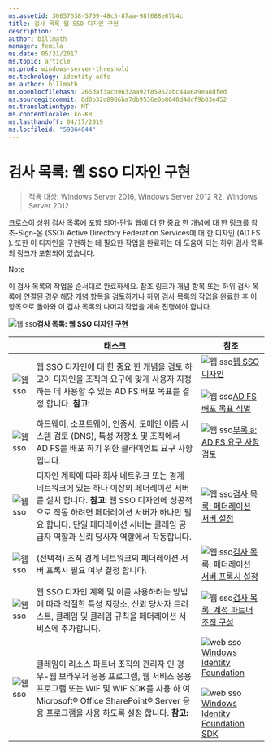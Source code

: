 ```yaml
---
ms.assetid: 30657638-5709-48c5-87aa-98f688e07b4c
title: 검사 목록-웹 SSO 디자인 구현
description: ''
author: billmath
manager: femila
ms.date: 05/31/2017
ms.topic: article
ms.prod: windows-server-threshold
ms.technology: identity-adfs
ms.author: billmath
ms.openlocfilehash: 265daf3acb9632aa92f85962abc44a6a9ea8dfed
ms.sourcegitcommit: 0d0b32c8986ba7db9536e0b8648d4ddf9b03e452
ms.translationtype: MT
ms.contentlocale: ko-KR
ms.lasthandoff: 04/17/2019
ms.locfileid: "59864044"
---
```

# <a name="checklist-implementing-a-web-sso-design"></a>검사 목록: 웹 SSO 디자인 구현

>적용 대상: Windows Server 2016, Windows Server 2012 R2, Windows Server 2012

크로스이 상위 검사 목록에 포함 되어\-단일 웹에 대 한 중요 한 개념에 대 한 링크를 참조\-Sign\-온 \(SSO\) Active Directory Federation Services에 대 한 디자인 \(AD FS \). 또한 이 디자인을 구현하는 데 필요한 작업을 완료하는 데 도움이 되는 하위 검사 목록의 링크가 포함되어 있습니다.  
  
> [!NOTE]  
> 이 검사 목록의 작업을 순서대로 완료하세요. 참조 링크가 개념 항목 또는 하위 검사 목록에 연결된 경우 해당 개념 항목을 검토하거나 하위 검사 목록의 작업을 완료한 후 이 항목으로 돌아와 이 검사 목록의 나머지 작업을 계속 진행해야 합니다.  
  
![웹 sso](media/2b05dce3-938f-4168-9b8f-1f4398cbdb9b.gif)**검사 목록: 웹 SSO 디자인 구현**  
  
||태스크|참조|  
|-|--------|-------------|  
|![웹 sso](media/icon_checkboxo.gif)|웹 SSO 디자인에 대 한 중요 한 개념을 검토 하 고이 디자인을 조직의 요구에 맞게 사용자 지정 하는 데 사용할 수 있는 AD FS 배포 목표를 결정 합니다. **참고:**|![웹 sso](media/faa393df-4856-4431-9eda-4f4e5be72a90.gif)[웹 SSO 디자인](https://technet.microsoft.com/library/dd807033.aspx)<br /><br />![웹 sso](media/faa393df-4856-4431-9eda-4f4e5be72a90.gif)[AD FS 배포 목표 식별](https://technet.microsoft.com/library/dd807053.aspx)|  
|![웹 sso](media/icon_checkboxo.gif)|하드웨어, 소프트웨어, 인증서, 도메인 이름 시스템 검토 \(DNS\), 특성 저장소 및 조직에서 AD FS를 배포 하기 위한 클라이언트 요구 사항입니다.|![웹 sso](media/faa393df-4856-4431-9eda-4f4e5be72a90.gif)[부록 a: AD FS 요구 사항 검토](https://technet.microsoft.com/library/ff678034.aspx)|  
|![웹 sso](media/icon_checkboxo.gif)|디자인 계획에 따라 회사 네트워크 또는 경계 네트워크에 있는 하나 이상의 페더레이션 서버를 설치 합니다. **참고:** 웹 SSO 디자인에 성공적으로 작동 하려면 페더레이션 서버가 하나만 필요 합니다. 단일 페더레이션 서버는 클레임 공급자 역할과 신뢰 당사자 역할에서 작동합니다.|![웹 sso](media/bc6cea1a-1c6c-4124-8c8f-1df5adfe8c88.gif)[검사 목록: 페더레이션 서버 설정](Checklist--Setting-Up-a-Federation-Server.md)|  
|![웹 sso](media/icon_checkboxo.gif)|\(선택적\) 조직 경계 네트워크의 페더레이션 서버 프록시 필요 여부 결정 합니다.|![웹 sso](media/bc6cea1a-1c6c-4124-8c8f-1df5adfe8c88.gif)[검사 목록: 페더레이션 서버 프록시 설정](Checklist--Setting-Up-a-Federation-Server-Proxy.md)|  
|![웹 sso](media/icon_checkboxo.gif)|웹 SSO 디자인 계획 및 이를 사용하려는 방법에 따라 적절한 특성 저장소, 신뢰 당사자 트러스트, 클레임 및 클레임 규칙을 페더레이션 서비스에 추가합니다.|![웹 sso](media/bc6cea1a-1c6c-4124-8c8f-1df5adfe8c88.gif)[검사 목록: 계정 파트너 조직 구성](Checklist--Configuring-the-Account-Partner-Organization.md)|  
|![웹 sso](media/icon_checkboxo.gif)|클레임이 리소스 파트너 조직의 관리자 인 경우\-웹 브라우저 응용 프로그램, 웹 서비스 응용 프로그램 또는 WIF 및 WIF SDK를 사용 하 여 Microsoft® Office SharePoint® Server 응용 프로그램을 사용 하도록 설정 합니다. **참고:**|![web sso](media/faa393df-4856-4431-9eda-4f4e5be72a90.gif)[Windows Identity Foundation](https://go.microsoft.com/fwlink/?LinkId=122266)<br /><br />![web sso](media/faa393df-4856-4431-9eda-4f4e5be72a90.gif)[Windows Identity Foundation SDK](https://go.microsoft.com/fwlink/?LinkId=122266)| 
